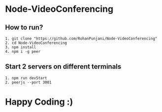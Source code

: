 # Node-VideoConferencing

## How to run?


```node
1. git clone "https://github.com/RohanPunjani/Node-VideoConferencing"
2. cd Node-VideoConferencing
3. npm install
4. npm i -g peer
```

## Start 2 servers on different terminals

```node
1. npm run devStart
2. peerjs --port 3001
```

# Happy Coding :)
